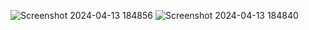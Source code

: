 ![Screenshot 2024-04-13 184856](https://github.com/harshalpatil0003/tourism-website-icp7/assets/117168808/9d4a5b05-ebb5-4e33-bb28-98c6c91da265)
![Screenshot 2024-04-13 184840](https://github.com/harshalpatil0003/tourism-website-icp7/assets/117168808/e9c02bbf-f6bc-4ac2-8cf5-cf553a9ce990)
